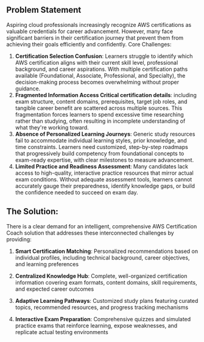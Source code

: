 ## Problem Statement 

Aspiring cloud professionals increasingly recognize AWS certifications as valuable credentials for career advancement. However, many face significant barriers in their certification journey that prevent them from achieving their goals efficiently and confidently.
Core Challenges:

1. **Certification Selection Confusion**: Learners struggle to identify which AWS certification aligns with their current skill level, professional background, and career aspirations. With multiple certification paths available (Foundational, Associate, Professional, and Specialty), the decision-making process becomes overwhelming without proper guidance.
3. **Fragmented Information Access Critical certification details**: including exam structure, content domains, prerequisites, target job roles, and tangible career benefit are scattered across multiple sources. This fragmentation forces learners to spend excessive time researching rather than studying, often resulting in incomplete understanding of what they're working toward.
4. **Absence of Personalized Learning Journeys**: Generic study resources fail to accommodate individual learning styles, prior knowledge, and time constraints. Learners need customized, step-by-step roadmaps that progressively build competency from foundational concepts to exam-ready expertise, with clear milestones to measure advancement.
5. **Limited Practice and Readiness Assessment**: Many candidates lack access to high-quality, interactive practice resources that mirror actual exam conditions. Without adequate assessment tools, learners cannot accurately gauge their preparedness, identify knowledge gaps, or build the confidence needed to succeed on exam day.


## The Solution:
There is a clear demand for an intelligent, comprehensive AWS Certification Coach solution that addresses these interconnected challenges by providing:

1. **Smart Certification Matching**: Personalized recommendations based on individual profiles, including technical background, career objectives, and learning preferences


2. **Centralized Knowledge Hub**: Complete, well-organized certification information covering exam formats, content domains, skill requirements, and expected career outcomes


3. **Adaptive Learning Pathways**: Customized study plans featuring curated topics, recommended resources, and progress tracking mechanisms


4. **Interactive Exam Preparation**: Comprehensive quizzes and simulated practice exams that reinforce learning, expose weaknesses, and replicate actual testing environments
